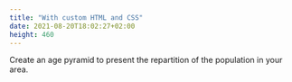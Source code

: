 ```yaml
---
title: "With custom HTML and CSS"
date: 2021-08-20T18:02:27+02:00
height: 460
---
```


Create an age pyramid to present the repartition of the population in your area.

